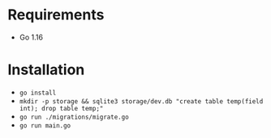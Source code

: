 # Requirements

- Go 1.16

# Installation

- `go install`
- `mkdir -p storage && sqlite3 storage/dev.db "create table temp(field int); drop table temp;"`
- `go run ./migrations/migrate.go`
- `go run main.go`